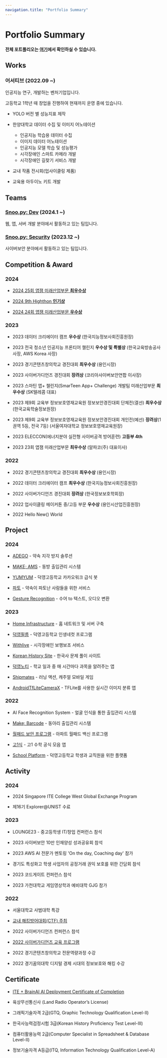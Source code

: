 ```yaml
---
navigation.title: "Portfolio Summary"
---
```


# Portfolio Summary

**전체 포트폴리오는 [여기](https://portfolio.suk.kr)에서 확인하실 수 있습니다.**

## Works

### 어서티브 (2022.09 ~)

인공지능 연구, 개발하는 벤처기업입니다.

고등학교 1학년 때 창업을 진행하여 현재까지 운영 중에 있습니다.

-   YOLO 버전 별 성능지표 제작

-   한양대학교 데이터 수집 및 이미지 어노테이션

    -   인공지능 학습용 데이터 수집
    -   이미지 데이터 어노테이션
    -   인공지능 모델 학습 및 성능평가
    -   시각장애인 스마트 카메라 개발
    -   시각장애인 길찾기 서비스 개발

-   교내 작품 전시회(업사이클링 제품)

-   교육용 아두이노 키트 개발

## Teams

### [Snoo.py: Dev](https://snoo-py.xyz/) (2024.1 ~)

웹, 앱, 서버 개발 분야에서 활동하고 있는 팀입니다.

### [Snoo.py: Security](https://ctftime.org/team/275460) (2023.12 ~)

사이버보안 분야에서 활동하고 있는 팀입니다.

## Competition & Award

### 2024

-   [2024 25회 앱잼 미래산업부문 **최우수상**](https://github.com/APPJAM-25)

-   [2024 9th Highthon **인기상**](https://github.com/9-highthon-15)

-   [2024 24회 앱잼 미래산업부문 **우수상**](https://github.com/AppJam-24)

### 2023

-   2023 데이터 크리에이터 캠프 **우수상** (한국지능정보사회진흥원장)

-   2023 전국 청소년 인공지능 프론티어 챌린지 **우수상 및 특별상** (한국교육방송공사 사장, AWS Korea 사장)

-   2023 경기콘텐츠창의학교 경진대회 **최우수상** (용인시장)

-   2023 사이버가디언즈 경진대회 **장려상** (코리아사이버보안연합 이사장)

-   2023 스마틴 앱+ 챌린지(SmarTeen App+ Challenge) 개발팀 미래산업부문 **최우수상** (SK텔레콤 대표)

-   2023 제9회 교육부 정보보호영재교육원 정보보안경진대회 단체전(결선) **최우수상** (한국교육학술정보원장)

-   2023 제9회 교육부 정보보호영재교육원 정보보안경진대회 개인전(예선) **장려상**(1권역 5등, 전국 7등) (서울여자대학교 정보보호영재교육원장)

-   2023 ELECCON(에너지분야 실전형 사이버공격 방어훈련) **고등부 4th**

-   2023 23회 앱잼 미래산업부문 **최우수상** (알파코(주) 대표이사)

### 2022

-   2022 경기콘텐츠창의학교 경진대회 **최우수상** (용인시장)

-   2022 데이터 크리에이터 캠프 **최우수상** (한국지능정보사회진흥원장)

-   2022 사이버가디언즈 경진대회 **장려상** (한국정보보호학회장)

-   2022 업사이클링 메이커톤 중/고등 부문 **우수상** (용인시산업진흥원장)

-   2022 Hello New() World

## Project

### 2024

-   [ADEGO](https://github.com/suk-6/adego-oauth) - 약속 지각 방지 솔루션

-   [MAKE; AMS](https://github.com/suk-6/MAKE-AMS) - 동방 출입관리 시스템

-   [YUMYUM](https://github.com/suk-6/YUMYUM) - 덕영고등학교 카카오워크 급식 봇

-   [파토](https://github.com/suk-6/pato-server) - 약속이 파토난 사람들을 위한 서비스

-   [Gesture Recognition](https://github.com/suk-6/gesture-recognition) - 수어 to 텍스트, 오디오 변환

### 2023

-   [Home Infrastructure](https://suk.kr/home-infra) - 홈 네트워크 및 서버 구축

-   [덕영필름](https://github.com/suk-6/dukyoung-film-front) - 덕영고등학교 인생네컷 프로그램

-   [Withlive](https://github.com/stac23-Withlive) - 시각장애인 보행보조 서비스

-   [Korean History Site](https://github.com/suk-6/korean-history-site) - 한국사 문제 풀이 사이트

-   [덕영노티](https://github.com/suk-6/dyhsapp) - 학교 일과 중 매 시간마다 과목을 알려주는 앱

-   [Shipmates](https://github.com/kyw04/Shipmates) - 러닝 액션, 캐주얼 모바일 게임

-   [AndroidTfLiteCameraX](https://github.com/suk-6/AndroidTfLiteCameraX) - TFLite를 사용한 실시간 이미지 분류 앱

### 2022

-   AI Face Recognition System - 얼굴 인식을 통한 출입관리 시스템

-   [Make; Barcode](https://github.com/suk-6/Make-Barcode) - 동아리 출입관리 시스템

-   [월패드 보안 프로그램](https://github.com/suk-6/Wallpad-tool) - 아파트 월패드 백신 프로그램

-   [고1식](https://github.com/suk-6/formula_app) - 고1 수학 공식 모음 앱

-   [School Platform](https://dyhs.kr/) - 덕영고등학교 학생과 교직원을 위한 플랫폼

## Activity

### 2024

-   2024 Singapore ITE College West Global Exchange Program

-   제16기 Explorer@UNIST 수료

### 2023

-   LOUNGE23 - 중고등학생 IT/창업 컨퍼런스 참석

-   2023 사이버보안 10만 인재양성 성과공유회 참석

-   2023 AWS AI 전문가 멘토링 'On the day, Coaching day' 참가

-   경기도 특성화고 학생 사업자의 공정거래 권익 보호를 위한 간담회 참석

-   2023 코드게이트 컨퍼런스 참석

-   2023 가천대학교 게임영상학과 예비대학 GJG 참가

### 2022

-   서울대학교 사범대학 특강

-   [교내 해킹방어대회(CTF) 주최](https://github.com/Asseertive/DY-ctf)

-   2022 사이버가디언즈 컨퍼런스 참석

-   [2022 사이버가디언즈 교육 프로그램](https://github.com/suk-6/2022-cg-Webhacking)

-   2022 경기콘텐츠창의학교 전문역량과정 수강

-   2022 경기꿈의대학 디지털 경제 시대의 정보보호와 해킹 수강

## Certificate

-   [ITE + BrainAI AI Deployment Certificate of Completion](https://www.credly.com/badges/8c099f79-d1a7-49d8-83a8-ebb3ae019143)

-   육상무선통신사 (Land Radio Operator’s License)

-   그래픽기술자격 2급(GTQ, Graphic Technology Qualification Level-Ⅱ)

-   한국사능력검정시험 3급(Korean History Proficiency Test Level-Ⅲ)

-   컴퓨터활용능력 2급(Computer Specialist in Spreadsheet & Database Level-Ⅱ)

-   정보기술자격 A등급(ITQ, Information Technology Qualification Level-A)
